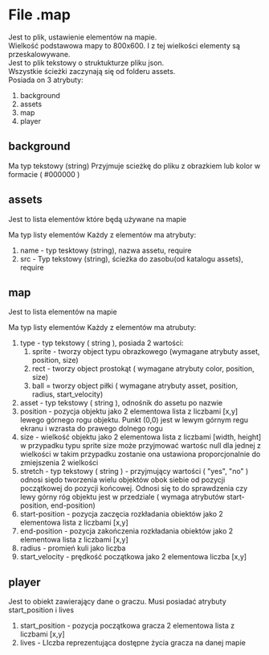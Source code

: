 # File .map

Jest to plik, ustawienie elementów na mapie.<br />
Wielkość podstawowa mapy to 800x600. I z tej wielkości elementy są przeskalowywane.<br/>
Jest to plik tekstowy o struktukturze pliku json.<br/>
Wszystkie ścieżki zaczynają się od folderu assets.<br/>
Posiada on 3 atrybuty:

1. background
2. assets
3. map
4. player

## background

Ma typ tekstowy (string)
Przyjmuje scieżkę do pliku z obrazkiem lub kolor w formacie ( #000000 )

## assets

Jest to lista elementów które będą używane na mapie

Ma typ listy elementów Każdy z elementów ma atrybuty:

1. name - typ tesktowy (string), nazwa assetu, require
2. src - Typ tekstowy (string), ścieżka do zasobu(od katalogu assets), require

## map

Jest to lista elementów na mapie

Ma typ listy elementów Każdy z elementów ma atrubuty:

1. type - typ tekstowy ( string ), posiada 2 wartości:
    1. sprite - tworzy object typu obrazkowego (wymagane atrybuty asset, position, size)
    2. rect - tworzy object prostokąt ( wymagane atrybuty color, position, size)
    3. ball = tworzy object piłki ( wymagane atrybuty asset, position, radius, start_velocity)
2. asset - typ tekstowy ( string ), odnośnik do assetu po nazwie
3. position - pozycja objektu jako 2 elementowa lista z liczbami [x,y] lewego górnego rogu objektu. Punkt (0,0) jest w
   lewym górnym regu ekranu i wzrasta do prawego dolnego rogu
4. size - wielkość objektu jako 2 elementowa lista z liczbami [width, height] w przypadku typu sprite size może
   przyjmować wartośc null dla jednej z wielkości w takim przypadku zostanie ona ustawiona proporcjonalnie do
   zmiejszenia 2 wielkości
5. stretch - typ tekstowy ( string ) - przyjmujący wartości ( "yes", "no" ) odnosi siędo tworzenia wielu objektów obok
   siebie od pozycji początkowej do pozycji końcowej. Odnosi się to do sprawdzenia czy lewy górny róg objektu jest w
   przedziale ( wymaga atrybutów start-position, end-position)
6. start-position - pozycja zaczęcia rozkładania obiektów jako 2 elementowa lista z liczbami [x,y]
7. end-position - pozycja zakończenia rozkładania obiektów jako 2 elementowa lista z liczbami [x,y]
8. radius - promień kuli jako liczba
9. start_velocity - prędkość początkowa jako 2 elementowa liczba [x,y]

## player

Jest to obiekt zawierający dane o graczu. Musi posiadać atrybuty start_position i lives

1. start_position - pozycja początkowa gracza 2 elementowa lista z liczbami [x,y]
2. lives - LIczba reprezentująca dostępne życia gracza na danej mapie










